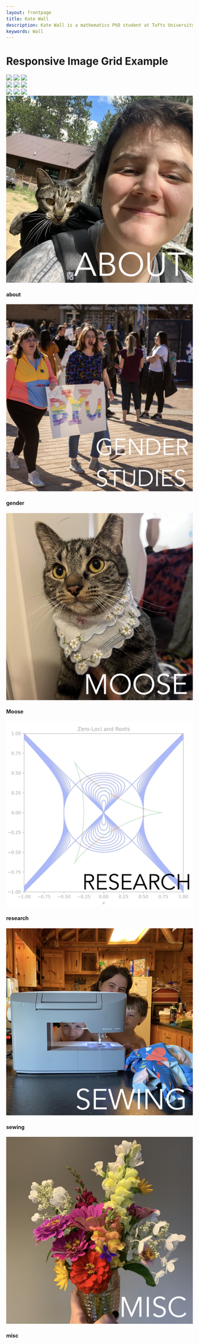 ```yaml
---
layout: frontpage
title: Kate Wall
description: Kate Wall is a mathematics PhD student at Tufts University. They are interested in Numerical Linear Algebra.
keywords: Wall
---
```


<head>
<link rel="stylesheet" type="text/css" href="wall.css" />
</head>


<h1>Responsive Image Grid Example</h1>
<div class="outer-grid">
  <div class="inner-grid">
    <img src="https://images.pexels.com/photos/1083822/pexels-photo-1083822.jpeg?auto=compress&cs=tinysrgb&dpr=1&w=500"/>
    <img src="https://images.pexels.com/photos/1083822/pexels-photo-1083822.jpeg?auto=compress&cs=tinysrgb&dpr=1&w=500"/>
    <img src="https://images.pexels.com/photos/1083822/pexels-photo-1083822.jpeg?auto=compress&cs=tinysrgb&dpr=1&w=500"/>
  </div>
  <div class="inner-grid">
    <img src="https://images.pexels.com/photos/3805102/pexels-photo-3805102.jpeg?auto=compress&cs=tinysrgb&dpr=1&w=500"/>
    <img src="https://images.pexels.com/photos/3805102/pexels-photo-3805102.jpeg?auto=compress&cs=tinysrgb&dpr=1&w=500"/>
    <img src="https://images.pexels.com/photos/3805102/pexels-photo-3805102.jpeg?auto=compress&cs=tinysrgb&dpr=1&w=500"/>
  </div>
  <div class="inner-grid">
    <img src="https://images.pexels.com/photos/3863778/pexels-photo-3863778.jpeg?auto=compress&cs=tinysrgb&dpr=1&w=500"/>
    <img src="https://images.pexels.com/photos/3863778/pexels-photo-3863778.jpeg?auto=compress&cs=tinysrgb&dpr=1&w=500"/>
    <img src="https://images.pexels.com/photos/3863778/pexels-photo-3863778.jpeg?auto=compress&cs=tinysrgb&dpr=1&w=500"/>
  </div>
</div>



<section class="fotogrid">
  <div class="row">
    <div class="column">
      <div class="tile">
        <a href="about.html">
            <img src="publpics/about.jpeg" alt="picture of me carrying my cat in his backpack carrier" title="huh"/>
        </a>
        <h4>about</h4>
      </div>
      <div class="tile">
        <a href="gender.html">
            <img src="publpics/gender.jpeg" alt="protest pic" title="where"/>
        </a>
        <h4>gender</h4>
      </div>
      <div class="tile">
        <a href="moose.html">
            <img src="publpics/moose.jpeg" alt="moose in hanky" title="can i find this"/>
        </a>
        <h4>Moose</h4>
      </div>
    </div>
    <div class="column">
      <div class="tile">
        <a href="research.html">
            <img src="publpics/research.jpeg" alt="roots pic" title="huh 2"/>
        </a>
        <h4>research</h4>
      </div>
      <div class="tile">
        <a href="sewing.html">
            <img src="publpics/sewing.jpeg" alt="sewing machine" title="idk"/>
        </a>
        <h4>sewing</h4>
      </div>
      <div class="tile">
        <a href="misc.html">
            <img src="publpics/misc.jpeg" alt="flowers" title="call me beep me"/>
        </a>
        <h4>misc</h4>
      </div>
    </div>
  </div>
</section>
